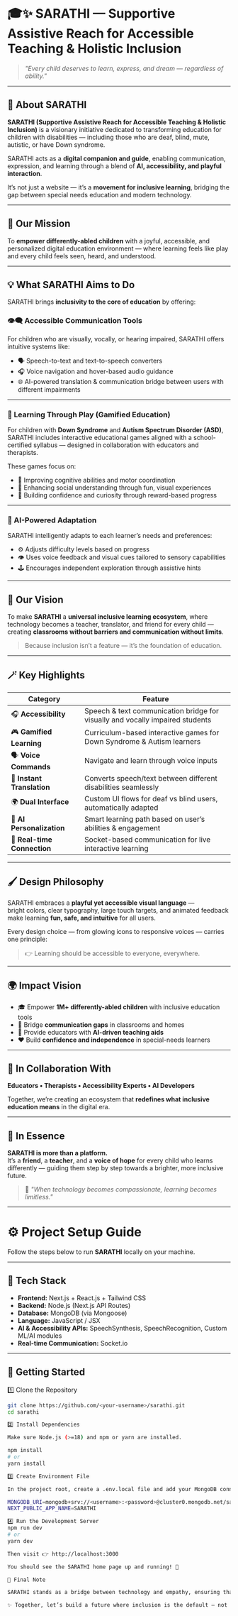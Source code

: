 # 🎓✨ SARATHI — Supportive Assistive Reach for Accessible Teaching & Holistic Inclusion

> _"Every child deserves to learn, express, and dream — regardless of ability."_

---

## 🌈 About SARATHI

**SARATHI (Supportive Assistive Reach for Accessible Teaching & Holistic Inclusion)** is a visionary initiative dedicated to transforming education for children with disabilities — including those who are deaf, blind, mute, autistic, or have Down syndrome.

SARATHI acts as a **digital companion and guide**, enabling communication, expression, and learning through a blend of **AI, accessibility, and playful interaction**.

It’s not just a website — it’s a **movement for inclusive learning**, bridging the gap between special needs education and modern technology.

---

## 🧭 Our Mission

To **empower differently-abled children** with a joyful, accessible, and personalized digital education environment — where learning feels like play and every child feels seen, heard, and understood.

---

## 💡 What SARATHI Aims to Do

SARATHI brings **inclusivity to the core of education** by offering:

### 👁️‍🗨️ Accessible Communication Tools
For children who are visually, vocally, or hearing impaired, SARATHI offers intuitive systems like:
- 🗣️ Speech-to-text and text-to-speech converters  
- 🎧 Voice navigation and hover-based audio guidance  
- 🌐 AI-powered translation & communication bridge between users with different impairments  

---

### 🧩 Learning Through Play (Gamified Education)
For children with **Down Syndrome** and **Autism Spectrum Disorder (ASD)**, SARATHI includes interactive educational games aligned with a school-certified syllabus — designed in collaboration with educators and therapists.

These games focus on:
- 🧠 Improving cognitive abilities and motor coordination  
- 👥 Enhancing social understanding through fun, visual experiences  
- 🌟 Building confidence and curiosity through reward-based progress  

---

### 🧠 AI-Powered Adaptation
SARATHI intelligently adapts to each learner’s needs and preferences:
- ⚙️ Adjusts difficulty levels based on progress  
- 👁️ Uses voice feedback and visual cues tailored to sensory capabilities  
- 🕹️ Encourages independent exploration through assistive hints  

---

## 🎯 Our Vision

To make **SARATHI** a **universal inclusive learning ecosystem**, where technology becomes a teacher, translator, and friend for every child — creating **classrooms without barriers and communication without limits**.

> Because inclusion isn’t a feature — it’s the foundation of education.

---

## 🪄 Key Highlights

| Category | Feature |
|-----------|----------|
| 🎧 **Accessibility** | Speech & text communication bridge for visually and vocally impaired students |
| 🎮 **Gamified Learning** | Curriculum-based interactive games for Down Syndrome & Autism learners |
| 🗣️ **Voice Commands** | Navigate and learn through voice inputs |
| 🧏 **Instant Translation** | Converts speech/text between different disabilities seamlessly |
| 🌍 **Dual Interface** | Custom UI flows for deaf vs blind users, automatically adapted |
| 💫 **AI Personalization** | Smart learning path based on user’s abilities & engagement |
| 💬 **Real-time Connection** | Socket-based communication for live interactive learning |

---

## 🖌️ Design Philosophy

SARATHI embraces a **playful yet accessible visual language** —  
bright colors, clear typography, large touch targets, and animated feedback make learning **fun, safe, and intuitive** for all users.

Every design choice — from glowing icons to responsive voices — carries one principle:

> 👉 Learning should be accessible to everyone, everywhere.

---

## 🌍 Impact Vision

- 🎓 Empower **1M+ differently-abled children** with inclusive education tools  
- 💬 Bridge **communication gaps** in classrooms and homes  
- 🧩 Provide educators with **AI-driven teaching aids**  
- ❤️ Build **confidence and independence** in special-needs learners  

---

## 🤝 In Collaboration With

**Educators • Therapists • Accessibility Experts • AI Developers**

Together, we’re creating an ecosystem that **redefines what inclusive education means** in the digital era.

---

## 💫 In Essence

**SARATHI is more than a platform.**  
It’s a **friend**, a **teacher**, and a **voice of hope** for every child who learns differently — guiding them step by step towards a brighter, more inclusive future.

> 🌟 _"When technology becomes compassionate, learning becomes limitless."_

---

# ⚙️ Project Setup Guide

Follow the steps below to run **SARATHI** locally on your machine.

---

## 🧱 Tech Stack

- **Frontend:** Next.js + React.js + Tailwind CSS  
- **Backend:** Node.js (Next.js API Routes)  
- **Database:** MongoDB (via Mongoose)  
- **Language:** JavaScript / JSX  
- **AI & Accessibility APIs:** SpeechSynthesis, SpeechRecognition, Custom ML/AI modules  
- **Real-time Communication:** Socket.io  

---

## 🚀 Getting Started

1️⃣ Clone the Repository

```bash
git clone https://github.com/<your-username>/sarathi.git
cd sarathi

2️⃣ Install Dependencies

Make sure Node.js (>=18) and npm or yarn are installed.

npm install
# or
yarn install

3️⃣ Create Environment File

In the project root, create a .env.local file and add your MongoDB connection string and other required environment variables:

MONGODB_URI=mongodb+srv://<username>:<password>@cluster0.mongodb.net/sarathi
NEXT_PUBLIC_APP_NAME=SARATHI

4️⃣ Run the Development Server
npm run dev
# or
yarn dev

Then visit 👉 http://localhost:3000

You should see the SARATHI home page up and running! 🎉

🏁 Final Note

SARATHI stands as a bridge between technology and empathy, ensuring that every learner, regardless of ability, gets a chance to shine. 🌈

✨ Together, let’s build a future where inclusion is the default — not an option.
